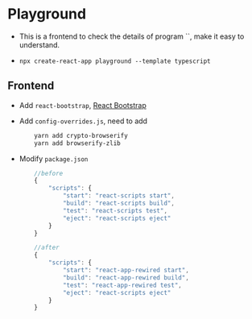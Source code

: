 # Playground

* This is a frontend to check the details of program ``, make it easy to understand.

* `npx create-react-app playground --template typescript`

## Frontend

* Add `react-bootstrap`, [React Bootstrap](https://react-bootstrap.netlify.app/)

* Add `config-overrides.js`, need to add 

    ```Bash
        yarn add crypto-browserify
        yarn add browserify-zlib
    ```

* Modify `package.json`

    ```Javascript
        //before
        {
            "scripts": {
                "start": "react-scripts start",
                "build": "react-scripts build",
                "test": "react-scripts test",
                "eject": "react-scripts eject"
            }
        }

        //after
        {
            "scripts": {
                "start": "react-app-rewired start",
                "build": "react-app-rewired build",
                "test": "react-app-rewired test",
                "eject": "react-scripts eject"
            }
        }
    ```